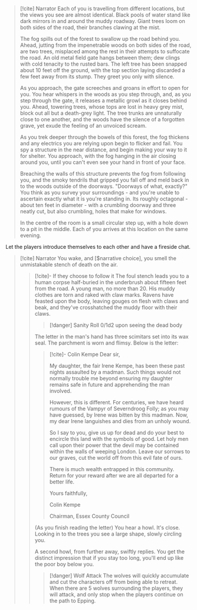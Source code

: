 > [!cite] Narrator
> Each of you is travelling from different locations, but the views you see are almost identical. Black pools of water stand like dark mirrors in and around the muddy roadway. Giant trees loom on both sides of the road, their branches clawing at the mist.
>
> The fog spills out of the forest to swallow up the road behind you. Ahead, jutting from the impenetrable woods on both sides of the road, are two trees, misplaced among the rest in their attempts to suffocate the road. An old metal field gate hangs between them; dew clings with cold tenacity to the rusted bars. The left tree has been snapped about 10 feet off the ground, with the top section laying discarded a few feet away from its stump. They greet you only with silence.
>
> As you approach, the gate screeches and groans in effort to open for you. You hear whispers in the woods as you step through, and, as you step through the gate, it releases a metallic growl as it closes behind you. Ahead, towering trees, whose tops are lost in heavy grey mist, block out all but a death-grey light. The tree trunks are unnaturally close to one another, and the woods have the silence of a forgotten grave, yet exude the feeling of an unvoiced scream.
>
> As you trek deeper through the bowels of this forest, the fog thickens and any electrics you are relying upon begin to flicker and fail. You spy a structure in the near distance, and begin making your way to it for shelter. You approach, with the fog hanging in the air closing around you, until you can't even see your hand in front of your face.
>
> Breaching the walls of this structure prevents the fog from following you, and the smoky tendrils that gripped you fall off and meld back in to the woods outside of the doorways. "Doorways of what, exactly?" You think as you survey your surroundings - and you're unable to ascertain exactly what it is you're standing in. Its roughly octagonal - about ten feet in diameter - with a crumbling doorway and three neatly cut, but also crumbling, holes that make for windows.
>
> In the centre of the room is a small circular step up, with a hole down to a pit in the middle. Each of you arrives at this location on the same evening.

Let the players introduce themselves to each other and have a fireside chat.

> [!cite] Narrator
> You wake, and [$narrative choice], you smell the unmistakable stench of death on the air.
> 
> > [!cite]- If they choose to follow it 
> > The foul stench leads you to a human corpse half-buried in the underbrush about fifteen feet from the road. A young man, no more than 20. His muddy clothes are torn and raked with claw marks. Ravens have feasted upon the body, leaving gouges on flesh with claws and beak, and they've crosshatched the muddy floor with their claws.
> >> [!danger] Sanity Roll
> > > 0/1d2 upon seeing the dead body
> >
> > The letter in the man's hand has three scimitars set into its wax seal. The parchment is worn and flimsy. Below is the letter:
> >
> > > [!cite]- Colin Kempe
> > > Dear sir,
> >>
> > > My daughter, the fair Irene Kempe, has been these past nights assaulted by a madman. Such things would not normally trouble me beyond ensuring my daughter remains safe in future and apprehending the man involved.
> >>
> > > However, this is different. For centuries, we have heard rumours of the Vampyr of Severndroog Folly; as you may have guessed, by Irene was bitten by this madman. Now, my dear Irene languishes and dies from an unholy wound.
> >>
> > > So I say to you, give us up for dead and do your best to encircle this land with the symbols of good. Let holy men call upon their power that the devil may be contained within the walls of weeping London. Leave our sorrows to our graves, cut the world off from this evil fate of ours.
> >>
> > > There is much wealth entrapped in this community. Return for your reward after we are all departed for a better life.
> >>
> > > Yours faithfully,
> >>
> > > Colin Kempe
> >>
>  >> Chairman, Essex County Council
> >
> > (As you finish reading the letter) You hear a howl. It's close. Looking in to the trees you see a large shape, slowly circling you.
> >
> >A second howl, from further away, swiftly replies. You get the distinct impression that if you stay too long, you'll end up like the poor boy below you.
> >> [!danger] Wolf Attack
> >> The wolves will quickly accumulate and cut the characters off from being able to retreat. When there are 5 wolves surrounding the players, they will attack, and only stop when the players continue on the path to Epping.